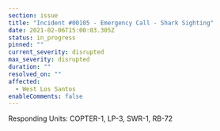 ```yaml
---
section: issue
title: "Incident #00105 - Emergency Call - Shark Sighting"
date: 2021-02-06T15:00:03.305Z
status: in_progress
pinned: ""
current_severity: disrupted
max_severity: disrupted
duration: ""
resolved_on: ""
affected:
  - West Los Santos
enableComments: false
---
```

Responding Units: COPTER-1, LP-3, SWR-1, RB-72
